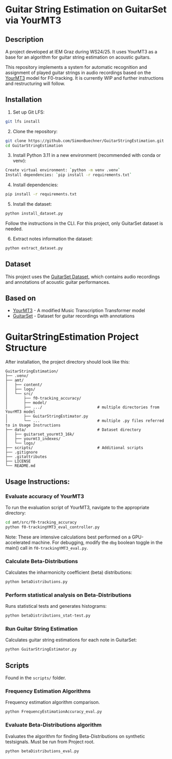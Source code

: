 # Guitar String Estimation on GuitarSet via YourMT3

## Description
A project developed at IEM Graz during WS24/25. It uses YourMT3 as a base for an algorithm for guitar string estimation on acoustic guitars.

This repository implements a system for automatic recognition and assignment of played guitar strings in audio recordings based on the [YourMT3](https://github.com/mimbres/YourMT3) model for F0-tracking. It is currently WIP and further instructions and restructuring will follow.

## Installation

1. Set up Git LFS:
```bash
git lfs install
```

2. Clone the repository:
```bash
git clone https://github.com/SimonBuechner/GuitarStringEstimation.git
cd GuitarStringEstimation
```

3. Install Python 3.11 in a new environment (recommended with conda or venv):
```bash
Create virtual environment: `python -m venv .venv`
Install dependencies: `pip install -r requirements.txt`

```

4. Install dependencies:
```bash
pip install -r requirements.txt
```

5. Install the dataset:
```bash
python install_dataset.py
```
Follow the instructions in the CLI. For this project, only GuitarSet dataset is needed.

6. Extract notes information the dataset:
```bash
python extract_dataset.py
```

## Dataset

This project uses the [GuitarSet Dataset](https://guitarset.weebly.com/), which contains audio recordings and annotations of acoustic guitar performances.

## Based on

- [YourMT3](https://github.com/mimbres/YourMT3) - A modified Music Transcription Transformer model
- [GuitarSet](https://guitarset.weebly.com/) - Dataset for guitar recordings with annotations

# GuitarStringEstimation Project Structure

After installation, the project directory should look like this:

```
GuitarStringEstimation/
├── .venv/                    
├── amt/                      
│   ├── content/              
│   ├── logs/                 
│   └── src/                  
│       ├── f0-tracking_accuracy/ 
│       ├── model/        
│       ├── .../                        # multiple directories from YourMT3 model        
│       ├── GuitarStringEstimator.py 
│       └── ...                         # multiple .py files referred to in Usage Instructions
├── data/                               # Dataset directory
│   ├── guitarset_yourmt3_16k/ 
│   ├── yourmt3_indexes/      
│   └── logs/                 
├── scripts/                            # Additional scripts
├── .gitignore               
├── .gitattributes           
├── LICENSE                  
└── README.md                

```


## Usage Instructions:

### Evaluate accuracy of YourMT3
To run the evaluation script of YourMT3, navigate to the appropriate directory:
```bash
cd amt/src/f0-tracking_accuracy
python f0-trackingYMT3_eval_controller.py
```

Note: These are intensive calculations best performed on a GPU-accelerated machine. For debugging, modify the `dbg` boolean toggle in the main() call in `f0-trackingYMT3_eval.py`.

### Calculate Beta-Distributions
Calculates the inharmonicity coefficient (beta) distributions:
```bash
python betaDistributions.py
```

### Perform statistical analysis on Beta-Distributions
Runs statistical tests and generates histograms:
```bash
python betaDistributions_stat-test.py
```


### Run Guitar String Estimation
Calculates guitar string estimations for each note in GuitarSet:
```bash
python GuitarStringEstimator.py
```

## Scripts
Found in the `scripts/` folder.
### Frequency Estimation Algorithms
Frequency estimation algorithm comparison. 
```bash
python FrequencyEstimationAccuracy_eval.py
```


### Evaluate Beta-Distributions algorithm
Evaluates the algorithm for finding Beta-Distributions on synthetic testsignals. Must be run from Project root.
```bash
python betaDistributions_eval.py
```
